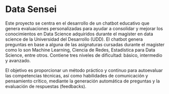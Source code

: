 # Data Sensei
Este proyecto se centra en el desarrollo de un chatbot educativo que genera evaluaciones personalizadas para ayudar a consolidar y mejorar los conocimientos en Data Science adquiridos durante el magíster en data science de la Universidad del Desarrollo (UDD). El chatbot genera preguntas en base a alguna de las asignaturas cursadas durante el magister como lo son Machine Learning, Ciencia de Redes, Estadística para Data Science, entre otros. Contiene tres niveles de dificultad: básico, intermedio y avanzado.

El objetivo es proporcionar un método práctico y continuo para autoevaluar las competencias técnicas, así como habilidades de comunicación y pensamiento crítico, mediante la generación automática de preguntas y la evaluación de respuestas (feedbacks).

